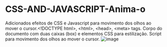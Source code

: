 # CSS-AND-JAVASCRIPT-Anima-o
Adicionados efeitos de CSS e Javascript para movimento dos olhos ao mover o cursor.&lt;!DOCTYPE html>, &lt;html>, &lt;head>, &lt;meta> tags. Corpo do documento com duas caixas (box) e elementos CSS para estilização. Script para movimento dos olhos ao mover o cursor.
![image](https://github.com/Johnwesleysousa/CSS-AND-JAVASCRIPT-Anima-o/assets/148167973/0eb75999-89dc-484b-954d-c0fe09ae32b9)
